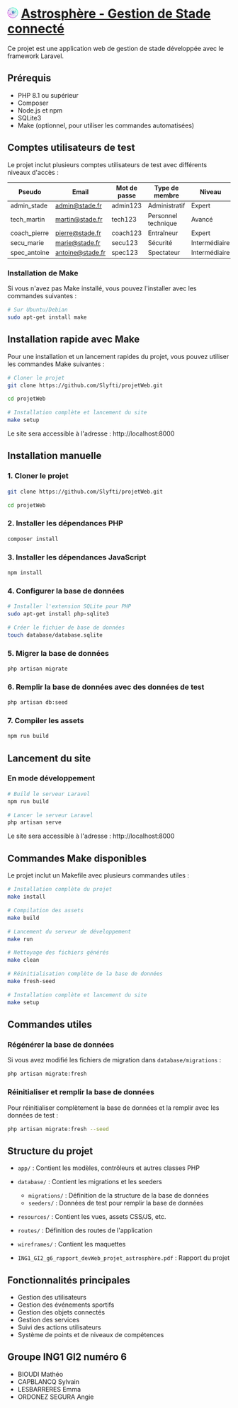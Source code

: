 # <img src="resources/img/logo_multi.png" width="24" height="24" alt="Astrosphere"> [Astrosphère - Gestion de Stade connecté](https://astrosphere-main-1riba4.laravel.cloud/) 

Ce projet est une application web de gestion de stade développée avec le framework Laravel.

## Prérequis

- PHP 8.1 ou supérieur
- Composer
- Node.js et npm
- SQLite3
- Make (optionnel, pour utiliser les commandes automatisées)

## Comptes utilisateurs de test

Le projet inclut plusieurs comptes utilisateurs de test avec différents niveaux d'accès :

| Pseudo | Email | Mot de passe | Type de membre | Niveau |
|--------|-------|--------------|----------------|---------|
| admin_stade | admin@stade.fr | admin123 | Administratif | Expert |
| tech_martin | martin@stade.fr | tech123 | Personnel technique | Avancé |
| coach_pierre | pierre@stade.fr | coach123 | Entraîneur | Expert |
| secu_marie | marie@stade.fr | secu123 | Sécurité | Intermédiaire |
| spec_antoine | antoine@stade.fr | spec123 | Spectateur | Intermédiaire |

### Installation de Make

Si vous n'avez pas Make installé, vous pouvez l'installer avec les commandes suivantes :

```bash
# Sur Ubuntu/Debian
sudo apt-get install make
```

## Installation rapide avec Make

Pour une installation et un lancement rapides du projet, vous pouvez utiliser les commandes Make suivantes :

```bash
# Cloner le projet
git clone https://github.com/Slyfti/projetWeb.git
```

```bash
cd projetWeb
```

```bash
# Installation complète et lancement du site
make setup
```

Le site sera accessible à l'adresse : http://localhost:8000

## Installation manuelle

### 1. Cloner le projet

```bash
git clone https://github.com/Slyfti/projetWeb.git
```

```bash
cd projetWeb
```

### 2. Installer les dépendances PHP

```bash
composer install
```

### 3. Installer les dépendances JavaScript

```bash
npm install
```

### 4. Configurer la base de données

```bash
# Installer l'extension SQLite pour PHP
sudo apt-get install php-sqlite3
```

```bash
# Créer le fichier de base de données
touch database/database.sqlite
```

### 5. Migrer la base de données

```bash
php artisan migrate
```

### 6. Remplir la base de données avec des données de test

```bash
php artisan db:seed
```

### 7. Compiler les assets

```bash
npm run build
```

## Lancement du site

### En mode développement

```bash
# Build le serveur Laravel
npm run build
```

```bash
# Lancer le serveur Laravel
php artisan serve
```

Le site sera accessible à l'adresse : http://localhost:8000

## Commandes Make disponibles

Le projet inclut un Makefile avec plusieurs commandes utiles :

```bash
# Installation complète du projet
make install
```

```bash
# Compilation des assets
make build
```

```bash
# Lancement du serveur de développement
make run
```


```bash
# Nettoyage des fichiers générés
make clean
```

```bash
# Réinitialisation complète de la base de données
make fresh-seed
```

```bash
# Installation complète et lancement du site
make setup
```

## Commandes utiles

### Régénérer la base de données

Si vous avez modifié les fichiers de migration dans `database/migrations` :

```bash
php artisan migrate:fresh
```

### Réinitialiser et remplir la base de données

Pour réinitialiser complètement la base de données et la remplir avec les données de test :

```bash
php artisan migrate:fresh --seed
```

## Structure du projet

- `app/` : Contient les modèles, contrôleurs et autres classes PHP
- `database/` : Contient les migrations et les seeders
  - `migrations/` : Définition de la structure de la base de données
  - `seeders/` : Données de test pour remplir la base de données
- `resources/` : Contient les vues, assets CSS/JS, etc.
- `routes/` : Définition des routes de l'application

- `wireframes/` : Contient les maquettes
- `ING1_GI2_g6_rapport_devWeb_projet_astrosphère.pdf` : Rapport du projet
## Fonctionnalités principales

- Gestion des utilisateurs
- Gestion des événements sportifs
- Gestion des objets connectés
- Gestion des services
- Suivi des actions utilisateurs
- Système de points et de niveaux de compétences

## Groupe ING1 GI2 numéro 6
- BIOUDI Mathéo
- CAPBLANCQ Sylvain
- LESBARRERES Emma
- ORDONEZ SEGURA Angie

